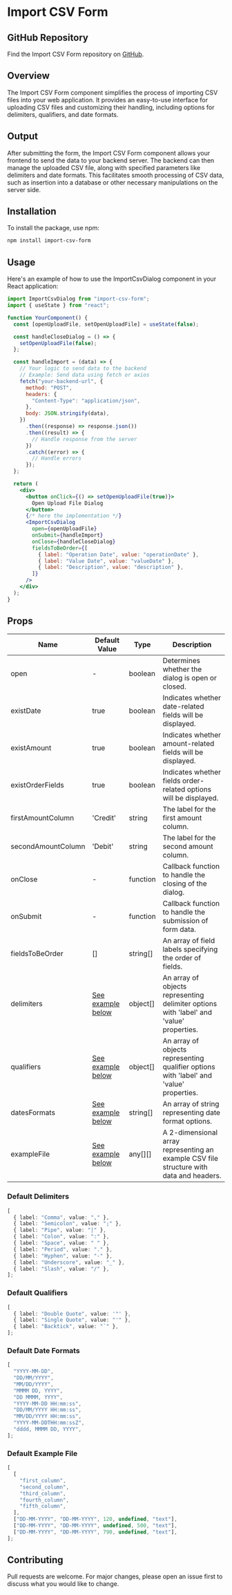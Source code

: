 # Import CSV Form

## GitHub Repository

Find the Import CSV Form repository on [GitHub](https://github.com/mhamed-monastiri/input-csv-form-package).

## Overview

The Import CSV Form component simplifies the process of importing CSV files into your web application. It provides an easy-to-use interface for uploading CSV files and customizing their handling, including options for delimiters, qualifiers, and date formats.

## Output

After submitting the form, the Import CSV Form component allows your frontend to send the data to your backend server. The backend can then manage the uploaded CSV file, along with specified parameters like delimiters and date formats. This facilitates smooth processing of CSV data, such as insertion into a database or other necessary manipulations on the server side.

## Installation

To install the package, use npm:

```bash
npm install import-csv-form
```

## Usage

Here's an example of how to use the ImportCsvDialog component in your React application:

```jsx
import ImportCsvDialog from "import-csv-form";
import { useState } from "react";

function YourComponent() {
  const [openUploadFile, setOpenUploadFile] = useState(false);

  const handleCloseDialog = () => {
    setOpenUploadFile(false);
  };

  const handleImport = (data) => {
    // Your logic to send data to the backend
    // Example: Send data using fetch or axios
    fetch("your-backend-url", {
      method: "POST",
      headers: {
        "Content-Type": "application/json",
      },
      body: JSON.stringify(data),
    })
      .then((response) => response.json())
      .then((result) => {
        // Handle response from the server
      })
      .catch((error) => {
        // Handle errors
      });
  };

  return (
    <div>
      <button onClick={() => setOpenUploadFile(true)}>
        Open Upload File Dialog
      </button>
      {/* here the implementation */}
      <ImportCsvDialog
        open={openUploadFile}
        onSubmit={handleImport}
        onClose={handleCloseDialog}
        fieldsToBeOrder={[
          { label: "Operation Date", value: "operationDate" },
          { label: "Value Date", value: "valueDate" },
          { label: "Description", value: "description" },
        ]}
      />
    </div>
  );
}
```

## Props

| Name               | Default Value                              | Type     | Description                                                                             |
| ------------------ | ------------------------------------------ | -------- | --------------------------------------------------------------------------------------- |
| open               | -                                          | boolean  | Determines whether the dialog is open or closed.                                        |
| existDate          | true                                       | boolean  | Indicates whether date-related fields will be displayed.                                |
| existAmount        | true                                       | boolean  | Indicates whether amount-related fields will be displayed.                              |
| existOrderFields   | true                                       | boolean  | Indicates whether fields order-related options will be displayed.                       |
| firstAmountColumn  | 'Credit'                                   | string   | The label for the first amount column.                                                  |
| secondAmountColumn | 'Debit'                                    | string   | The label for the second amount column.                                                 |
| onClose            | -                                          | function | Callback function to handle the closing of the dialog.                                  |
| onSubmit           | -                                          | function | Callback function to handle the submission of form data.                                |
| fieldsToBeOrder    | []                                         | string[] | An array of field labels specifying the order of fields.                                |
| delimiters         | [See example below](#default-delimiters)   | object[] | An array of objects representing delimiter options with 'label' and 'value' properties. |
| qualifiers         | [See example below](#default-qualifiers)   | object[] | An array of objects representing qualifier options with 'label' and 'value' properties. |
| datesFormats       | [See example below](#default-date-formats) | string[] | An array of string representing date format options.                                    |
| exampleFile        | [See example below](#default-example-file) | any[][]  | A 2-dimensional array representing an example CSV file structure with data and headers. |

### Default Delimiters

```ts
[
  { label: "Comma", value: "," },
  { label: "Semicolon", value: ";" },
  { label: "Pipe", value: "|" },
  { label: "Colon", value: ":" },
  { label: "Space", value: " " },
  { label: "Period", value: "." },
  { label: "Hyphen", value: "-" },
  { label: "Underscore", value: "_" },
  { label: "Slash", value: "/" },
];
```

### Default Qualifiers

```ts
[
  { label: "Double Quote", value: '"' },
  { label: "Single Quote", value: "'" },
  { label: "Backtick", value: "`" },
];
```

### Default Date Formats

```ts
[
  "YYYY-MM-DD",
  "DD/MM/YYYY",
  "MM/DD/YYYY",
  "MMMM DD, YYYY",
  "DD MMMM, YYYY",
  "YYYY-MM-DD HH:mm:ss",
  "DD/MM/YYYY HH:mm:ss",
  "MM/DD/YYYY HH:mm:ss",
  "YYYY-MM-DDTHH:mm:ssZ",
  "dddd, MMMM DD, YYYY",
];
```

### Default Example File

```ts
[
  [
    "first_column",
    "second_column",
    "third_column",
    "fourth_column",
    "fifth_column",
  ],
  ["DD-MM-YYYY", "DD-MM-YYYY", 120, undefined, "text"],
  ["DD-MM-YYYY", "DD-MM-YYYY", undefined, 500, "text"],
  ["DD-MM-YYYY", "DD-MM-YYYY", 790, undefined, "text"],
];
```

## Contributing

Pull requests are welcome. For major changes, please open an issue first
to discuss what you would like to change.
